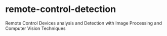 # remote-control-detection
Remote Control Devices analysis and Detection with Image Processing and Computer Vision Techniques
